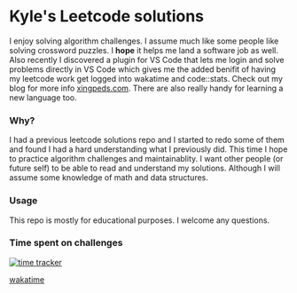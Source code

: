 # Kyle's Leetcode solutions

I enjoy solving algorithm challenges. I assume much like some people like solving crossword puzzles. I **hope** it helps me land a software job as well. Also recently I discovered a plugin for VS Code that lets me login and solve problems directly in VS Code which gives me the added benifit of having my leetcode work get logged into wakatime and code::stats. Check out my blog for more info [xingpeds.com](https://xingpeds.com). There are also really handy for learning a new language too.
### Why?
 I had a previous leetcode solutions repo and I started to redo some of them and found I had a hard understanding what I previously did. This time I hope to practice algorithm challenges and maintainablity. I want other people (or future self) to be able to read and understand my solutions. Although I will assume some knowledge of math and data structures.

### Usage

This repo is mostly for educational purposes. I welcome any questions. 

### Time spent on challenges
[![time tracker](https://wakatime.com/badge/github/KyleMcB/leetcode_solutions.svg)](https://wakatime.com/badge/github/KyleMcB/leetcode_solutions)

[wakatime](https://wakatime.com/@KyleMcB/projects/lkbyorvtkn)